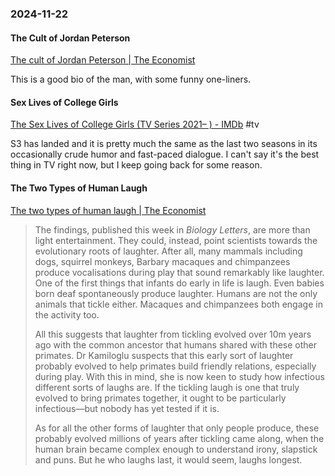 ### 2024-11-22
#### The Cult of Jordan Peterson
[The cult of Jordan Peterson | The Economist](https://www.economist.com/culture/2024/11/19/the-cult-of-jordan-peterson)

This is a good bio of the man, with some funny one-liners.

#### Sex Lives of College Girls
[The Sex Lives of College Girls (TV Series 2021– ) - IMDb](https://www.imdb.com/title/tt11212276/) #tv 

S3 has landed and it is pretty much the same as the last two seasons in its occasionally crude humor and fast-paced dialogue. I can't say it's the best thing in TV right now, but I keep going back for some reason.

#### The Two Types of Human Laugh
[The two types of human laugh | The Economist](https://www.economist.com/science-and-technology/2024/11/20/the-two-types-of-human-laugh)

> The findings, published this week in _Biology Letters_, are more than light entertainment. They could, instead, point scientists towards the evolutionary roots of laughter. After all, many mammals including dogs, squirrel monkeys, Barbary macaques and chimpanzees produce vocalisations during play that sound remarkably like laughter. One of the first things that infants do early in life is laugh. Even babies born deaf spontaneously produce laughter. Humans are not the only animals that tickle either. Macaques and chimpanzees both engage in the activity too.
> 
> All this suggests that laughter from tickling evolved over 10m years ago with the common ancestor that humans shared with these other primates. Dr Kamiloglu suspects that this early sort of laughter probably evolved to help primates build friendly relations, especially during play. With this in mind, she is now keen to study how infectious different sorts of laughs are. If the tickling laugh is one that truly evolved to bring primates together, it ought to be particularly infectious—but nobody has yet tested if it is.
> 
> As for all the other forms of laughter that only people produce, these probably evolved millions of years after tickling came along, when the human brain became complex enough to understand irony, slapstick and puns. But he who laughs last, it would seem, laughs longest.



